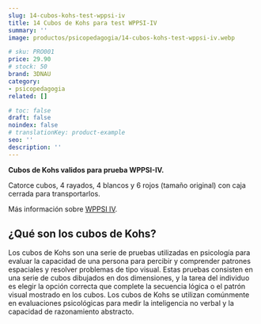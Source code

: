```yaml
---
slug: 14-cubos-kohs-test-wppsi-iv
title: 14 Cubos de Kohs para test WPPSI-IV
summary: ''
image: productos/psicopedagogia/14-cubos-kohs-test-wppsi-iv.webp

# sku: PRO001
price: 29.90
# stock: 50
brand: 3DNAU
category:
- psicopedagogia
related: []

# toc: false
draft: false
noindex: false
# translationKey: product-example
seo: ''
description: ''
---
```

**Cubos de Kohs validos para prueba WPPSI-IV.**

Catorce cubos, 4 rayados, 4 blancos y 6 rojos (tamaño original) con caja cerrada para transportarlos.

Más información sobre [WPPSI IV](https://www.pearsonclinical.es/wppsi-iv-escala-de-inteligencia-de-wechsler-para-preescolar-y-primaria).

## ¿Qué son los cubos de Kohs?

Los cubos de Kohs son una serie de pruebas utilizadas en psicología para evaluar la capacidad de una persona para percibir y comprender patrones espaciales y resolver problemas de tipo visual. Estas pruebas consisten en una serie de cubos dibujados en dos dimensiones, y la tarea del individuo es elegir la opción correcta que complete la secuencia lógica o el patrón visual mostrado en los cubos. Los cubos de Kohs se utilizan comúnmente en evaluaciones psicológicas para medir la inteligencia no verbal y la capacidad de razonamiento abstracto.
